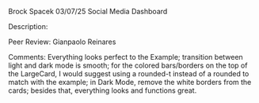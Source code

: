 Brock Spacek 
03/07/25
Social Media Dashboard

Description: 


Peer Review: Gianpaolo Reinares

Comments: Everything looks perfect to the Example; transition between light and dark mode is smooth; for the colored bars/borders on the top of the LargeCard, I would suggest using a rounded-t instead of a rounded to match with the example; in Dark Mode, remove the white borders from the cards; besides that, everything looks and functions great.